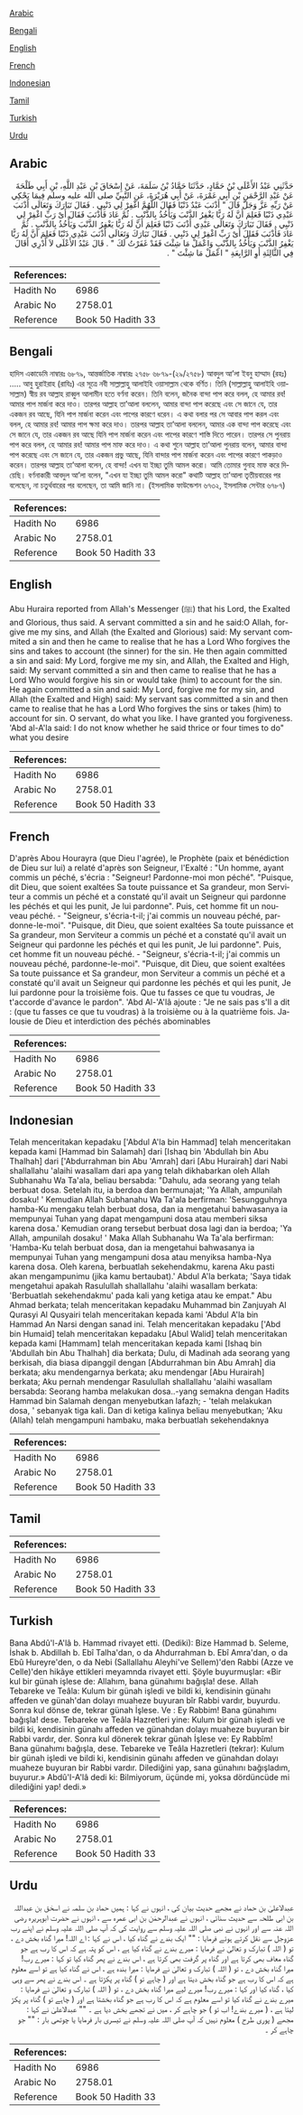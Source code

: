[Arabic](#arabic)

[Bengali](#bengali)

[English](#english)

[French](#french)

[Indonesian](#indonesian)

[Tamil](#tamil)

[Turkish](#turkish)

[Urdu](#urdu)

## Arabic


<div dir="rtl" lang="ar" style={{fontSize:'larger',backgroundColor:'#f8f9fa',padding:20}}>
حَدَّثَنِي عَبْدُ الأَعْلَى بْنُ حَمَّادٍ، حَدَّثَنَا حَمَّادُ بْنُ سَلَمَةَ، عَنْ إِسْحَاقَ بْنِ عَبْدِ اللَّهِ، بْنِ أَبِي طَلْحَةَ عَنْ عَبْدِ الرَّحْمَنِ بْنِ أَبِي عَمْرَةَ، عَنْ أَبِي هُرَيْرَةَ، عَنِ النَّبِيِّ صلى الله عليه وسلم فِيمَا يَحْكِي عَنْ رَبِّهِ عَزَّ وَجَلَّ قَالَ ‏"‏ أَذْنَبَ عَبْدٌ ذَنْبًا فَقَالَ اللَّهُمَّ اغْفِرْ لِي ذَنْبِي ‏.‏ فَقَالَ تَبَارَكَ وَتَعَالَى أَذْنَبَ عَبْدِي ذَنْبًا فَعَلِمَ أَنَّ لَهُ رَبًّا يَغْفِرُ الذَّنْبَ وَيَأْخُذُ بِالذَّنْبِ ‏.‏ ثُمَّ عَادَ فَأَذْنَبَ فَقَالَ أَىْ رَبِّ اغْفِرْ لِي ذَنْبِي ‏.‏ فَقَالَ تَبَارَكَ وَتَعَالَى عَبْدِي أَذْنَبَ ذَنْبًا فَعَلِمَ أَنَّ لَهُ رَبًّا يَغْفِرُ الذَّنْبَ وَيَأْخُذُ بِالذَّنْبِ ‏.‏ ثُمَّ عَادَ فَأَذْنَبَ فَقَالَ أَىْ رَبِّ اغْفِرْ لِي ذَنْبِي ‏.‏ فَقَالَ تَبَارَكَ وَتَعَالَى أَذْنَبَ عَبْدِي ذَنْبًا فَعَلِمَ أَنَّ لَهُ رَبًّا يَغْفِرُ الذَّنْبَ وَيَأْخُذُ بِالذَّنْبِ وَاعْمَلْ مَا شِئْتَ فَقَدْ غَفَرْتُ لَكَ ‏"‏ ‏.‏ قَالَ عَبْدُ الأَعْلَى لاَ أَدْرِي أَقَالَ فِي الثَّالِثَةِ أَوِ الرَّابِعَةِ ‏"‏ اعْمَلْ مَا شِئْتَ ‏"‏ ‏.‏
</div>
<div style={{backgroundColor:'#f8f9fa',padding:20, marginBottom: 10}}><table> <thead> <tr> <th>References:</th> <th></th> </tr> </thead> <tbody><tr><td>Hadith No</td><td>6986</td></tr><tr><td>Arabic No</td><td>2758.01</td></tr><tr><td>Reference</td><td>Book 50 Hadith 33</td></tr></tbody></table></div>

## Bengali


<div dir="ltr" lang="bn" style={{fontSize:'larger',backgroundColor:'#f8f9fa',padding:20}}>
হাদিস একাডেমি নাম্বারঃ ৬৮৭৯, আন্তর্জাতিক নাম্বারঃ ২৭৫৮ ৬৮৭৯-(২৯/২৭৫৮) আবদুল আ’লা ইবনু হাম্মাদ (রহঃ) ..... আবু হুরাইরাহ (রাযিঃ) এর সূত্রে নবী সাল্লাল্লাহু আলাইহি ওয়াসাল্লাম থেকে বর্ণিত। তিনি (সাল্লাল্লাহু আলাইহি ওয়াসাল্লাম) স্বীয় রব আল্লাহ রাব্বুল আলামীন হতে বর্ণনা করেন। তিনি বলেন, জনৈক বান্দা পাপ করে বলল, হে আমার রব! আমার পাপ মার্জনা করে দাও। তারপর আল্লাহ তা’আলা বললেন, আমার বান্দা পাপ করেছে এবং সে জানে যে, তার একজন রব আছে, যিনি পাপ মার্জনা করেন এবং পাপের কারণে ধরেন। এ কথা বলার পর সে আবার পাপ করল এবং বলল, হে আমার রব! আমার পাপ ক্ষমা করে দাও। তারপর আল্লাহ তা’আলা বললেন, আমার এক বান্দা পাপ করেছে এবং সে জানে যে, তার একজন রব আছে যিনি পাপ মার্জনা করেন এবং পাপের কারণে শাস্তি দিতে পারেন। তারপর সে পুনরায় পাপ করে বলল, হে আমার রব! আমার পাপ মাফ করে দাও। এ কথা শুনে আল্লাহ তা’আলা পুনরায় বলেন, আমার বান্দা পাপ করেছে এবং সে জানে যে, তার একজন প্রভু আছে, যিনি বান্দার পাপ মার্জনা করেন এবং পাপের কারণে পাকড়াও করেন। তারপর আল্লাহ তা’আলা বলেন, হে বান্দা! এখন যা ইচ্ছা তুমি আমল করো। আমি তোমার গুনাহ মাফ করে দিয়েছি। বর্ণনাকারী আবদুল আ’লা বলেন, "এখন যা ইচ্ছা তুমি আমল করো" কথাটি আল্লাহ তা’আলা তৃতীয়বারের পর বলেছেন, না চতুর্থবারের পর বলেছেন, তা আমি জানি না। (ইসলামিক ফাউন্ডেশন ৬৭৩২, ইসলামিক সেন্টার ৬৭৮৭)
</div>
<div style={{backgroundColor:'#f8f9fa',padding:20, marginBottom: 10}}><table> <thead> <tr> <th>References:</th> <th></th> </tr> </thead> <tbody><tr><td>Hadith No</td><td>6986</td></tr><tr><td>Arabic No</td><td>2758.01</td></tr><tr><td>Reference</td><td>Book 50 Hadith 33</td></tr></tbody></table></div>

## English


<div dir="ltr" lang="en" style={{fontSize:'larger',backgroundColor:'#f8f9fa',padding:20}}>
Abu Huraira reported from Allah's Messenger (ﷺ) that his Lord, the Exalted and Glorious, thus said. A servant committed a sin and he said:O Allah, forgive me my sins, and Allah (the Exalted and Glorious) said: My servant commited a sin and then he came to realise that he has a Lord Who forgives the sins and takes to account (the sinner) for the sin. He then again committed a sin and said: My Lord, forgive me my sin, and Allah, the Exalted and High, said: My servant committed a sin and then came to realise that he has a Lord Who would forgive his sin or would take (him) to account for the sin. He again committed a sin and said: My Lord, forgive me for my sin, and Allah (the Exalted and High) said: My servant sas committed a sin and then came to realise that he has a Lord Who forgives the sins or takes (him) to account for sin. O servant, do what you like. I have granted you forgiveness. 'Abd al-A'la said: I do not know whether he said thrice or four times to do" what you desire
</div>
<div style={{backgroundColor:'#f8f9fa',padding:20, marginBottom: 10}}><table> <thead> <tr> <th>References:</th> <th></th> </tr> </thead> <tbody><tr><td>Hadith No</td><td>6986</td></tr><tr><td>Arabic No</td><td>2758.01</td></tr><tr><td>Reference</td><td>Book 50 Hadith 33</td></tr></tbody></table></div>

## French


<div dir="ltr" lang="fr" style={{fontSize:'larger',backgroundColor:'#f8f9fa',padding:20}}>
D'après Abou Hourayra (que Dieu l'agrée), le Prophète (paix et bénédiction de Dieu sur lui) a relaté d'après son Seigneur, l'Exalté : "Un homme, ayant commis un péché, s'écria : "Seigneur! Pardonne-moi mon péché". "Puisque, dit Dieu, que soient exaltées Sa toute puissance et Sa grandeur, mon Serviteur a commis un péché et a constaté qu'il avait un Seigneur qui pardonne les péchés et qui les punit, Je lui pardonne". Puis, cet homme fit un nouveau péché. - "Seigneur, s'écria-t-il; j'ai commis un nouveau péché, pardonne-le-moi". "Puisque, dit Dieu, que soient exaltées Sa toute puissance et Sa grandeur, mon Serviteur a commis un péché et a constaté qu'il avait un Seigneur qui pardonne les péchés et qui les punit, Je lui pardonne". Puis, cet homme fit un nouveau péché. - "Seigneur, s'écria-t-il; j'ai commis un nouveau péché, pardonne-le-moi". "Puisque, dit Dieu, que soient exaltées Sa toute puissance et Sa grandeur, mon Serviteur a commis un péché et a constaté qu'il avait un Seigneur qui pardonne les péchés et qui les punit, Je lui pardonne pour la troisième fois. Que tu fasses ce que tu voudras, Je t'accorde d'avance le pardon". 'Abd Al-'A'lâ ajoute : "Je ne sais pas s'Il a dit : (que tu fasses ce que tu voudras) à la troisième ou à la quatrième fois. Jalousie de Dieu et interdiction des péchés abominables
</div>
<div style={{backgroundColor:'#f8f9fa',padding:20, marginBottom: 10}}><table> <thead> <tr> <th>References:</th> <th></th> </tr> </thead> <tbody><tr><td>Hadith No</td><td>6986</td></tr><tr><td>Arabic No</td><td>2758.01</td></tr><tr><td>Reference</td><td>Book 50 Hadith 33</td></tr></tbody></table></div>

## Indonesian


<div dir="ltr" lang="id" style={{fontSize:'larger',backgroundColor:'#f8f9fa',padding:20}}>
Telah menceritakan kepadaku ['Abdul A'la bin Hammad] telah menceritakan kepada kami [Hammad bin Salamah] dari [Ishaq bin 'Abdullah bin Abu Thalhah] dari ['Abdurrahman bin Abu 'Amrah] dari [Abu Hurairah] dari Nabi shallallahu 'alaihi wasallam dari apa yang telah dikhabarkan oleh Allah Subhanahu Wa Ta'ala, beliau bersabda: "Dahulu, ada seorang yang telah berbuat dosa. Setelah itu, ia berdoa dan bermunajat; 'Ya Allah, ampunilah dosaku! ' Kemudian Allah Subhanahu Wa Ta'ala berfirman: 'Sesungguhnya hamba-Ku mengaku telah berbuat dosa, dan ia mengetahui bahwasanya ia mempunyai Tuhan yang dapat mengampuni dosa atau memberi siksa karena dosa.' Kemudian orang tersebut berbuat dosa lagi dan ia berdoa; 'Ya Allah, ampunilah dosaku! ' Maka Allah Subhanahu Wa Ta'ala berfirman: 'Hamba-Ku telah berbuat dosa, dan ia mengetahui bahwasanya ia mempunyai Tuhan yang mengampuni dosa atau menyiksa hamba-Nya karena dosa. Oleh karena, berbuatlah sekehendakmu, karena Aku pasti akan mengampunimu (jika kamu bertaubat).' Abdul A'la berkata; 'Saya tidak mengetahui apakah Rasulullah shallallahu 'alaihi wasallam berkata: 'Berbuatlah sekehendakmu' pada kali yang ketiga atau ke empat." Abu Ahmad berkata; telah menceritakan kepadaku Muhammad bin Zanjuyah Al Qurasyi Al Qusyairi telah menceritakan kepada kami 'Abdul A'la bin Hammad An Narsi dengan sanad ini. Telah menceritakan kepadaku ['Abd bin Humaid] telah menceritakan kepadaku [Abul Walid] telah menceritakan kepada kami [Hammam] telah menceritakan kepada kami [Ishaq bin 'Abdullah bin Abu Thalhah] dia berkata; Dulu, di Madinah ada seorang yang berkisah, dia biasa dipanggil dengan [Abdurrahman bin Abu Amrah] dia berkata; aku mendengarnya berkata; aku mendengar [Abu Hurairah] berkata; Aku pernah mendengar Rasulullah shallallahu 'alaihi wasallam bersabda: Seorang hamba melakukan dosa..-yang semakna dengan Hadits Hammad bin Salamah dengan menyebutkan lafazh; - 'telah melakukan dosa, ' sebanyak tiga kali. Dan di ketiga kalinya beliau menyebutkan; 'Aku (Allah) telah mengampuni hambaku, maka berbuatlah sekehendaknya
</div>
<div style={{backgroundColor:'#f8f9fa',padding:20, marginBottom: 10}}><table> <thead> <tr> <th>References:</th> <th></th> </tr> </thead> <tbody><tr><td>Hadith No</td><td>6986</td></tr><tr><td>Arabic No</td><td>2758.01</td></tr><tr><td>Reference</td><td>Book 50 Hadith 33</td></tr></tbody></table></div>

## Tamil


<div dir="ltr" lang="ta" style={{fontSize:'larger',backgroundColor:'#f8f9fa',padding:20}}>

</div>
<div style={{backgroundColor:'#f8f9fa',padding:20, marginBottom: 10}}><table> <thead> <tr> <th>References:</th> <th></th> </tr> </thead> <tbody><tr><td>Hadith No</td><td>6986</td></tr><tr><td>Arabic No</td><td>2758.01</td></tr><tr><td>Reference</td><td>Book 50 Hadith 33</td></tr></tbody></table></div>

## Turkish


<div dir="ltr" lang="tr" style={{fontSize:'larger',backgroundColor:'#f8f9fa',padding:20}}>
Bana Abdû'l-A'lâ b. Hammad rivayet etti. (Dediki): Bize Hammad b. Seleme, İshak b. Abdillah b. Ebî Talha'dan, o da Ahdurrahman b. Ebî Amra'dan, o da Ebû Hureyre'den, o da Nebi (Sallallahu Aleyhi've Sellem)'den Rabbi (Azze ve Celle)'den hikâye ettikleri meyamnda rivayet etti. Şöyle buyurmuşlar: «Bir kul bir günah işlese de: Allahım, bana günahımı bağışla! dese. Allah Tebareke ve Teâla: Kulum bir günah işledi ve bildi ki, kendisinin günahı affeden ve günah'dan dolayı muaheze buyuran bîr Rabbi vardır, buyurdu. Sonra kul dönse de, tekrar günah İşlese. Ve : Ey Rabbim! Bana günahımı bağışla! dese. Tebareke ve Teâla Hazretleri yine: Kulum bir günah işledi ve bildi ki, kendisinin günahı affeden ve günahdan dolayı muaheze buyuran bir Rabbi vardır, der. Sonra kul dönerek tekrar günah İşlese ve: Ey Rabbîm! Bana günahımı bağışla, dese. Tebareke ve Teâla Hazretleri (tekrar): Kulum bir günah işledi ve bildi ki, kendisinin günahı affeden ve günahdan dolayı muaheze buyuran bir Rabbi vardır. Dilediğini yap, sana günahını bağışladım, buyurur.» Abdû'I-A'lâ dedi ki: Bilmiyorum, üçünde mi, yoksa dördüncüde mi dilediğini yap! dedi.»
</div>
<div style={{backgroundColor:'#f8f9fa',padding:20, marginBottom: 10}}><table> <thead> <tr> <th>References:</th> <th></th> </tr> </thead> <tbody><tr><td>Hadith No</td><td>6986</td></tr><tr><td>Arabic No</td><td>2758.01</td></tr><tr><td>Reference</td><td>Book 50 Hadith 33</td></tr></tbody></table></div>

## Urdu


<div dir="rtl" lang="ur" style={{fontSize:'larger',backgroundColor:'#f8f9fa',padding:20}}>
عبدالاعلیٰ بن حماد نے مجھے حدیث بیان کی ، انہوں نے کہا : ہمیں حماد بن سلمہ نے اسحٰق بن عبداللہ بن ابی طلحہ سے حدیث سنائی ، انہوں نے عبدالرحمٰن بن ابی عمرہ سے ، انہوں نے حضرت ابوہریرہ رضی اللہ عنہ سے اور انہوں نے نبی صلی اللہ علیہ وسلم سے روایت کی کہ آپ صلی اللہ علیہ وسلم نے اپنے رب عزوجل سے نقل کرتے ہوئے فرمایا : "" ایک بندے نے گناہ کیا ، اس نے کہا : اے اللہ! میرا گناہ بخش دے ، تو ( اللہ ) تبارک و تعالیٰ نے فرمایا : میرے بندے نے گناہ کیا ہے ، اس کو پتہ ہے کہ اس کا رب ہے جو گناہ معاف بھی کرتا ہے اور گناہ پر گرفت بھی کرتا ہے ، اس بندے نے پھر گناہ کیا تو کہا : میرے رب! میرا گناہ بخش دے ، تو ( اللہ ) تبارک و تعالیٰ نے فرمایا : میرا بندہ ہے ، اس نے گناہ کیا ہے تو اسے معلوم ہے کہ اس کا رب ہے جو گناہ بخش دیتا ہے اور ( چاہے تو ) گناہ پر پکڑتا ہے ۔ اس بندے نے پھر سے وہی کیا ، گناہ کیا اور کہا : میرے رب! میرے لیے میرا گناہ بخش دے ، تو ( اللہ ) تبارک و تعالیٰ نے فرمایا : میرے بندے نے گناہ کیا تو اسے معلوم ہے کہ اس کا رب ہے جو گناہ بخشتا ہے اور ( چاہے تو ) گناہ پر پکڑ لیتا ہے ، ( میرے بندے! اب تو ) جو چاہے کر ، میں نے تجھے بخش دیا ہے ۔ "" عبدالاعلیٰ نے کہا : مجھے ( پوری طرح ) معلوم نہیں کہ آپ صلی اللہ علیہ وسلم نے تیسری بار فرمایا یا چوتھی بار : "" جو چاہے کر ۔
</div>
<div style={{backgroundColor:'#f8f9fa',padding:20, marginBottom: 10}}><table> <thead> <tr> <th>References:</th> <th></th> </tr> </thead> <tbody><tr><td>Hadith No</td><td>6986</td></tr><tr><td>Arabic No</td><td>2758.01</td></tr><tr><td>Reference</td><td>Book 50 Hadith 33</td></tr></tbody></table></div>